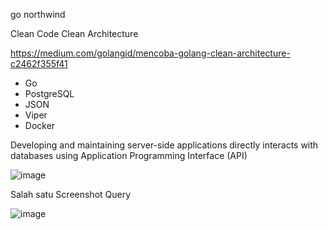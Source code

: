 go northwind

Clean Code
Clean Architecture

https://medium.com/golangid/mencoba-golang-clean-architecture-c2462f355f41

- Go
- PostgreSQL
- JSON
- Viper
- Docker

Developing and maintaining server-side applications directly interacts with databases using Application Programming Interface (API)

  ![image](https://github.com/ralif1330/go-northwind-Final/assets/113930578/ebd55987-f6bd-48b1-9ebd-4fe82461cd57)



Salah satu Screenshot Query 

![image](https://github.com/ralif1330/go-northwind-Final/assets/113930578/807888a4-8107-46c1-8674-a5efdf4b5828)
